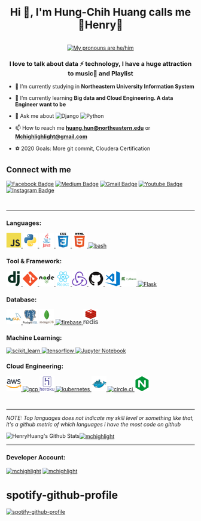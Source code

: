 <div align="center">
    <h1>Hi 👋, I'm Hung-Chih Huang calls me 🐼Henry🐼</h1>
    <br>
    <a  href="https://pronouns.vercel.app" title="Add pronouns to your own profile">
      <img src="https://pronouns.vercel.app/he/him?gradient=grapefruit%20sunset" width="256" height="64" alt="My pronouns are he/him">
    </a>
</div>
<h3 align="center">I love to talk about data ⚡ technology, I have a huge attraction to music🎵 and Playlist</h3>

- 🏢 I’m currently studying in **Northeastern University Information System**

- 🌱 I’m currently learning **Big data and Cloud Engineering. A data Engineer want to be**

- 💬 Ask me about   ![Django](https://img.shields.io/badge/-Django-092E20?style=plastic&logo=Django)  ![Python](https://img.shields.io/badge/-Python-8fcfd1?style=plastic&logo=Python)

- 📫 How to reach me **huang.hun@northeastern.edu** or **Mchighlighlight@gmail.com**

- ⚽ 2020 Goals: More git commit, Cloudera Certification 

## Connect with me
[![Facebook Badge](https://img.shields.io/badge/-hung_chih_huang-blue?style=plastic&logo=Facebook&logoColor=white&link=https://www.facebook.com/Mchighlight13/)](https://www.facebook.com/Mchighlight13/)
[![Medium Badge](https://img.shields.io/badge/-@hung_chih_huang-black?style=plastic&labelColor=000000&logo=Medium&link=https://medium.com/@wertherjj)](https://medium.com/@wertherjj)
[![Gmail Badge](https://img.shields.io/badge/-huang.hun@northeastern.edu-c14438?style=plastic&logo=Gmail&logoColor=white&link=mailto:huang.hun@northeastern.edu)](mailto:huang.hun@northeastern.edu)
[![Youtube Badge](https://img.shields.io/badge/-HenryHuang%20MR-darkred?style=plastic&logo=youtube&logoColor=white&link=https://www.youtube.com/c/HuangHongChi/videos?view_as=subscriber)](https://www.youtube.com/c/HuangHongChi/videos?view_as=subscriber)
[![Instagram Badge](https://img.shields.io/badge/-hung_chih_huang-purple?style=plastic&logo=instagram&logoColor=white&link=https://www.instagram.com/lo_ho_b/)](https://www.instagram.com/lo_ho_b/)

<br />

--------------------------------------------------------------------------------------


<h3 align="left">Languages:</h3>
<p align="left"> 
<a href="https://www.javascript.com/" target="_blank"><img src="https://github.com/devicons/devicon/blob/master/icons/javascript/javascript-original.svg" alt="javascript" width="40" height="40"/> </a>
<a href="https://www.python.org" target="_blank"><img src="https://github.com/devicons/devicon/blob/master/icons/python/python-original.svg" alt="python" width="40" height="40"/> </a>
<a href="https://www.java.com" target="_blank"> <img src="https://github.com/devicons/devicon/blob/master/icons/java/java-original-wordmark.svg" alt="java" width="40" height="40"/> </a>
<a href="https://www.w3schools.com/css/" target="_blank"> <img src="https://github.com/devicons/devicon/blob/master/icons/css3/css3-original-wordmark.svg" alt="css3" width="40" height="40"/> </a>
<a href="https://www.w3.org/html/" target="_blank"> <img src="https://github.com/devicons/devicon/blob/master/icons/html5/html5-original-wordmark.svg" alt="html5" width="40" height="40"/> </a>
<a href="https://www.gnu.org/software/bash/" target="_blank"> <img src="https://user-images.githubusercontent.com/43825167/89130164-bd27a700-d4d0-11ea-8a6f-964c8f1f71d5.png" alt="bash" width="40" height="40"/> </a>
</p>

<h3 align="left">Tool & Framework:</h3>
<p align="left"> 
<a href="https://www.djangoproject.com/" target="_blank"> <img src="https://github.com/devicons/devicon/blob/master/icons/django/django-plain.svg" alt="django" width="40" height="40"/> </a> <a href="https://github.com/" target="_blank"> <img src=https://github.com/devicons/devicon/blob/master/icons/git/git-original.svg alt="Git" width="40" height="40"/> </a>
 <a href="https://nodejs.org/en/" target="_blank"> <img src="https://github.com/devicons/devicon/blob/master/icons/nodejs/nodejs-original-wordmark.svg" alt="node.js" width="40" height="40"/> </a>
<a href="https://reactjs.org/" target="_blank"> <img src="https://github.com/devicons/devicon/blob/master/icons/react/react-original-wordmark.svg" alt="react" width="40" height="40"/> </a>
<a href="https://reactjs.org/" target="_blank"> <img src="https://github.com/devicons/devicon/blob/master/icons/redux/redux-original.svg" alt="redux"width="40" height="40"/> </a>
<a href="https://github.com/" target="_blank"> <img src=https://github.com/devicons/devicon/blob/master/icons/github/github-original.svg alt="Github" width="40" height="40"/> </a>
<a href="https://code.visualstudio.com/" target="_blank"> <img src="https://raw.githubusercontent.com/github/explore/80688e429a7d4ef2fca1e82350fe8e3517d3494d/topics/visual-studio-code/visual-studio-code.png" alt="Visual Studio Code" width="40" height="40"/> </a>
<a href="https://www.jetbrains.com/pycharm/" target="_blank"> <img src= https://github.com/devicons/devicon/blob/master/icons/pycharm/pycharm-plain-wordmark.svg alt="PyCharm" width="40" height="40"/> </a>
<a href="https://flask.palletsprojects.com/en/1.1.x/" target="_blank"> <img src= "https://user-images.githubusercontent.com/43825167/89093879-0f12e480-d38c-11ea-91f2-cb4b76268827.png" alt="Flask" width="40" height="40"/> </a>
</p>

<h3 align="left">Database:</h3>
<p align="left"> 
<a href="https://www.mysql.com/" target="_blank"> <img src="https://github.com/devicons/devicon/blob/master/icons/mysql/mysql-original-wordmark.svg" alt="mysql" width="40" height="40"/> </a>
<a href="https://www.postgresql.org" target="_blank"> <img src="https://github.com/devicons/devicon/blob/master/icons/postgresql/postgresql-original-wordmark.svg" alt="postgresql" width="40" height="40"/></a>
<a href="https://www.mongodb.com/" target="_blank"> <img src="https://github.com/devicons/devicon/blob/master/icons/mongodb/mongodb-original-wordmark.svg" alt="mongodb" width="40" height="40"/> </a>
<a href="https://firebase.google.com/" target="_blank"> <img src="https://www.vectorlogo.zone/logos/firebase/firebase-icon.svg" alt="firebase" width="40" height="40"/> </a>
<a href="https://redis.io" target="_blank"> <img src="https://github.com/devicons/devicon/blob/master/icons/redis/redis-original-wordmark.svg" alt="redis" width="40" height="40"/> </a>     
</p>

<h3 align="left">Machine Learning:</h3>
<p align="left"> 
<a href="" target="_blank"> <img src="https://upload.wikimedia.org/wikipedia/commons/0/05/Scikit_learn_logo_small.svg" alt="scikit_learn" width="40" height="40"/> </a>
<a href="https://www.tensorflow.org" target="_blank"> <img src="https://www.vectorlogo.zone/logos/tensorflow/tensorflow-icon.svg" alt="tensorflow" width="40" height="40"/> </a>
<a href="https://jupyter.org/" target="_blank"> <img src="https://user-images.githubusercontent.com/43825167/89091464-fe587380-d377-11ea-9c3b-f4487dd34bdb.png" alt="Jupyter Notebook" width="40" height="40"/> </a>
</p>


<h3 align="left">Cloud Engineering:</h3>
<p align="left"> 
<a href="https://aws.amazon.com/?nc2=h_lg" target="_blank"> <img src="https://github.com/devicons/devicon/blob/master/icons/amazonwebservices/amazonwebservices-original.svg" alt="aws" width="40" height="40"/> </a>
<a href="https://cloud.google.com" target="_blank"> <img src="https://www.vectorlogo.zone/logos/google_cloud/google_cloud-icon.svg" alt="gcp" width="40" height="40"/> </a>
<a href="https://www.heroku.com/" target="_blank"> <img src="https://github.com/devicons/devicon/blob/master/icons/heroku/heroku-original-wordmark.svg" alt="heroku" width="40" height="40"/> </a>
<a href="https://kubernetes.io" target="_blank"> <img src="https://www.vectorlogo.zone/logos/kubernetes/kubernetes-icon.svg" alt="kubernetes" width="40" height="40"/> </a>
<a href="https://www.docker.com/" target="_blank"> <img src="https://github.com/devicons/devicon/blob/master/icons/docker/docker-original.svg" alt="docker" width="40" height="40"/> </a>
<a href="https://circleci.com/" target="_blank"> <img src="https://camo.githubusercontent.com/ec079c327fb3a02943017a5c7fc8c5bad09aadc009dec63524be913ba74f1929/68747470733a2f2f7261772e6769746875622e636f6d2f436972636c6543492d5075626c69632f63696d672d626173652f6d61737465722f696d672f636972636c652d636972636c6563692e7376673f73616e6974697a653d74727565" alt="circle.ci" width="40" height="40"/> </a>
<a href="https://www.nginx.com/" target="_blank"> <img src="https://github.com/devicons/devicon/blob/master/icons/nginx/nginx-original.svg" alt="ngnix" width="40" height="40"/> </a>    
</p>

<br />

--------------------------------------------------------------------------------------

_NOTE: Top languages does not indicate my skill level or something like that, it's a github metric of which languages i have the most code on github_

<a href="https://github.com/Mchighlight">
<img align="left" alt="HenryHuang's Github Stats" src="https://github-readme-stats.codestackr.vercel.app/api?username=mchighlight&show_icons=true&hide_border=true&count_private=true&include_all_commits=true&theme=radical" /></a>
<a href="https://github.com/Mchighlight">
  <img align="center" src="https://github-readme-stats.vercel.app/api/top-langs/?username=mchighlight&layout=compact&theme=radical" alt="mchighlight" />
</a>

---

<p align="left">
<h3 align="left">Developer Account:</h3>
<a href="https://dev.to/mchighlight" target="blank"><img align="center" src="https://cdn.jsdelivr.net/npm/simple-icons@3.0.1/icons/dev-dot-to.svg" alt="mchighlight" height="30" width="40" /></a>
<a href="https://kaggle.com/mchighlight" target="blank"><img align="center" src="https://cdn.jsdelivr.net/npm/simple-icons@3.0.1/icons/kaggle.svg" alt="mchighlight" height="30" width="40" /></a>
</p>

# spotify-github-profile

[![spotify-github-profile](https://spotify-github-profile.vercel.app/api/view?uid=mchighlight&cover_image=true)](https://github.com/kittinan/spotify-github-profile)









